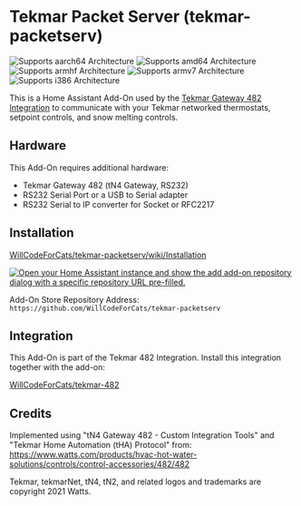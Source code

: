 # Tekmar Packet Server (tekmar-packetserv)
![Supports aarch64 Architecture][aarch64-shield]
![Supports amd64 Architecture][amd64-shield]
![Supports armhf Architecture][armhf-shield]
![Supports armv7 Architecture][armv7-shield]
![Supports i386 Architecture][i386-shield]

This is a Home Assistant Add-On used by the [Tekmar Gateway 482 Integration](https://github.com/WillCodeForCats/tekmar-482) to communicate with your Tekmar networked thermostats, setpoint controls, and snow melting controls.

## Hardware

This Add-On requires additional hardware:

- Tekmar Gateway 482 (tN4 Gateway, RS232)
- RS232 Serial Port or a USB to Serial adapter
- RS232 Serial to IP converter for Socket or RFC2217

## Installation

[WillCodeForCats/tekmar-packetserv/wiki/Installation](https://github.com/WillCodeForCats/tekmar-packetserv/wiki/Installation)

[![Open your Home Assistant instance and show the add add-on repository dialog with a specific repository URL pre-filled.](https://my.home-assistant.io/badges/supervisor_add_addon_repository.svg)](https://my.home-assistant.io/redirect/supervisor_add_addon_repository/?repository_url=https%3A%2F%2Fgithub.com%2FWillCodeForCats%2Ftekmar-packetserv)

Add-On Store Repository Address: `https://github.com/WillCodeForCats/tekmar-packetserv`

## Integration

This Add-On is part of the Tekmar 482 Integration. Install this integration together with the add-on:

[WillCodeForCats/tekmar-482](https://github.com/WillCodeForCats/tekmar-482)

## Credits

Implemented using "tN4 Gateway 482 - Custom Integration Tools" and "Tekmar Home Automation
(tHA) Protocol" from: https://www.watts.com/products/hvac-hot-water-solutions/controls/control-accessories/482/482

Tekmar, tekmarNet, tN4, tN2, and related logos and trademarks are copyright 2021 Watts.

[aarch64-shield]: https://img.shields.io/badge/aarch64-yes-green.svg
[amd64-shield]: https://img.shields.io/badge/amd64-yes-green.svg
[armhf-shield]: https://img.shields.io/badge/armhf-yes-green.svg
[armv7-shield]: https://img.shields.io/badge/armv7-yes-green.svg
[i386-shield]: https://img.shields.io/badge/i386-yes-green.svg
